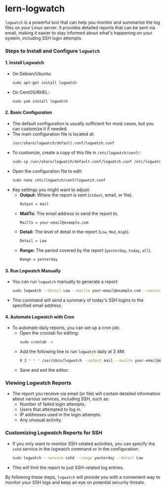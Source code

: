# lern-logwatch

`logwatch` is a powerful tool that can help you monitor and summarize the log files on your Linux server. It provides detailed reports that can be sent via email, making it easier to stay informed about what's happening on your system, including SSH login attempts.

### Steps to Install and Configure `logwatch`

#### 1. **Install Logwatch**
   - On Debian/Ubuntu:
     ```bash
     sudo apt-get install logwatch
     ```
   - On CentOS/RHEL:
     ```bash
     sudo yum install logwatch
     ```

#### 2. **Basic Configuration**
   - The default configuration is usually sufficient for most cases, but you can customize it if needed.
   - The main configuration file is located at:
     ```bash
     /usr/share/logwatch/default.conf/logwatch.conf
     ```
   - To customize, create a copy of this file in `/etc/logwatch/conf/`:
     ```bash
     sudo cp /usr/share/logwatch/default.conf/logwatch.conf /etc/logwatch/conf/logwatch.conf
     ```
   - Open the configuration file to edit:
     ```bash
     sudo nano /etc/logwatch/conf/logwatch.conf
     ```
   - Key settings you might want to adjust:
     - **Output:** Where the report is sent (`stdout`, email, or file).
       ```bash
       Output = mail
       ```
     - **MailTo:** The email address to send the report to.
       ```bash
       MailTo = your-email@example.com
       ```
     - **Detail:** The level of detail in the report (`Low`, `Med`, `High`).
       ```bash
       Detail = Low
       ```
     - **Range:** The period covered by the report (`yesterday`, `today`, `all`).
       ```bash
       Range = yesterday
       ```

#### 3. **Run Logwatch Manually**
   - You can run `logwatch` manually to generate a report:
     ```bash
     sudo logwatch --detail Low --mailto your-email@example.com --service sshd --range today
     ```
   - This command will send a summary of today's SSH logins to the specified email address.

#### 4. **Automate Logwatch with Cron**
   - To automate daily reports, you can set up a cron job:
     - Open the crontab for editing:
       ```bash
       sudo crontab -e
       ```
     - Add the following line to run `logwatch` daily at 2 AM:
       ```bash
       0 2 * * * /usr/sbin/logwatch --output mail --mailto your-email@example.com --detail Low
       ```
     - Save and exit the editor.

### Viewing Logwatch Reports
   - The report you receive via email (or file) will contain detailed information about various services, including SSH, such as:
     - Number of failed login attempts.
     - Users that attempted to log in.
     - IP addresses used in the login attempts.
     - Any unusual activity.

### Customizing Logwatch Reports for SSH
   - If you only want to monitor SSH-related activities, you can specify the `sshd` service in the logwatch command or in the configuration:
     ```bash
     sudo logwatch --service sshd --range yesterday --detail Low
     ```
   - This will limit the report to just SSH-related log entries.

By following these steps, `logwatch` will provide you with a convenient way to monitor your SSH logs and keep an eye on potential security threats.

